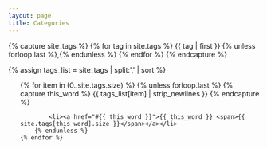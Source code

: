 ```yaml
---
layout: page
title: Categories
---
```


{% capture site_tags %}
	{% for tag in site.tags %}
		{{ tag | first }}
		{% unless forloop.last %},{% endunless %}
	{% endfor %}
{% endcapture %}

{% assign tags_list = site_tags | split:',' | sort %}

<ul class="tag-box inline">
	{% for item in (0..site.tags.size) %}
		{% unless forloop.last %}
    		{% capture this_word %}
    			{{ tags_list[item] | strip_newlines }}
    		{% endcapture %}
    
    		<li><a href="#{{ this_word }}">{{ this_word }} <span>{{ site.tags[this_word].size }}</span></a></li>
  		{% endunless %}
  	{% endfor %}
</ul>
